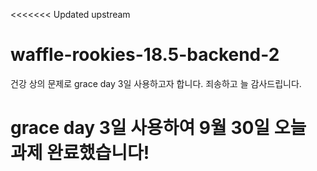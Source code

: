 <<<<<<< Updated upstream
# waffle-rookies-18.5-backend-2

건강 상의 문제로 grace day 3일 사용하고자 합니다.
죄송하고 늘 감사드립니다.

grace day 3일 사용하여 9월 30일 오늘 과제 완료했습니다!
=======
